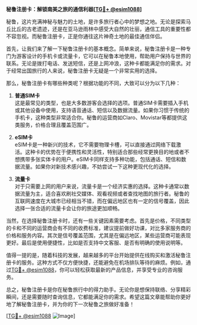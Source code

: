 **秘鲁注册卡：解锁南美之旅的通信利器[[TG💪+ @esim1088](https://t.me/s/esim1088)]**

秘鲁，这片充满神秘与魅力的土地，是许多旅行者心中的梦想之地。无论是探索马丘比丘的古老遗迹，还是在亚马逊雨林中感受大自然的壮丽，通信工具的重要性都不容忽视。而秘鲁注册卡，正是你通往这片神奇土地的最佳通信伴侣。

首先，让我们来了解一下秘鲁注册卡的基本概念。简单来说，秘鲁注册卡是一种专门为游客设计的手机卡或流量卡，它可以在秘鲁本地使用，帮助用户保持与世界的联系。无论是拨打电话、发送短信，还是上网冲浪，这种卡都能满足你的需求。对于经常出国旅行的人来说，秘鲁注册卡无疑是一个非常实用的选择。

那么，秘鲁注册卡有哪些种类呢？根据功能的不同，大致可以分为以下几种：

1. **普通SIM卡**  
   这是最常见的类型，也是大多数游客会选择的选项。普通SIM卡需要插入手机或其他设备中使用，支持语音通话、短信以及数据流量。如果你习惯于传统的手机卡，这种类型非常适合你。秘鲁的运营商如Claro、Movistar等都提供这类服务，价格合理且覆盖范围广。

2. **eSIM卡**  
   eSIM卡是一种新兴的技术，它不需要物理卡槽，可以直接通过网络下载激活。这种卡的优势在于便携性和灵活性，特别适合那些经常更换目的地或者不想携带多张实体卡的用户。eSIM卡同样支持多种功能，包括通话、短信和数据流量。如果你对新技术感兴趣，不妨尝试一下这种更现代化的选择。

3. **流量卡**  
   对于只需要上网的用户来说，流量卡是一个经济实惠的选择。这种卡通常以数据流量为主，适合喜欢刷社交媒体、观看视频或者查找地图的旅行者。秘鲁的互联网速度在大城市已经相当不错，而在偏远地区也有一定的信号覆盖，因此选择一张合适的流量卡会让你的旅途更加顺畅。

当然，在选择秘鲁注册卡时，还有一些关键因素需要考虑。首先是价格，不同类型的卡和不同的运营商会有不同的收费标准，建议提前做好功课，对比多家服务商的价格和服务内容。其次是信号覆盖范围，尤其是在偏远地区，某些运营商可能表现更好。最后是使用便捷性，比如是否支持中文客服、是否有明确的使用说明等。

值得一提的是，随着科技的发展，越来越多的平台开始提供在线购买和激活秘鲁注册卡的服务。这种方式不仅方便快捷，还能避免在机场排队等待的麻烦。例如，通过[TG💪+ @esim1088](https://t.me/s/esim1088)，你可以轻松获取最新的产品信息，并享受专业的咨询服务。

总之，秘鲁注册卡是你在秘鲁旅行中的得力助手。无论你是想保持联络、分享精彩瞬间，还是需要随时查询信息，它都能满足你的需求。希望这篇文章能帮助你更好地了解秘鲁注册卡，并为你的下一次秘鲁之旅做好准备！

[[TG💪+ @esim1088](https://t.me/s/esim1088) ![Image](https://i.postimg.cc/4NQfJmqS/Snipaste-2025-05-13-00-14-12.png)]